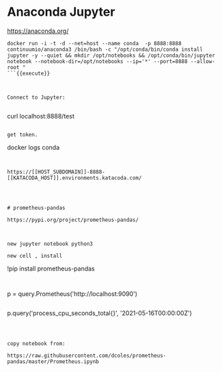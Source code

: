 # Anaconda Jupyter 


https://anaconda.org/

```
docker run -i -t -d --net=host --name conda  -p 8888:8888 continuumio/anaconda3 /bin/bash -c "/opt/conda/bin/conda install jupyter -y --quiet && mkdir /opt/notebooks && /opt/conda/bin/jupyter notebook --notebook-dir=/opt/notebooks --ip='*' --port=8888 --allow-root " 
```{{execute}}



Connect to Jupyter:


```
curl localhost:8888/test
```{{execute}}

get token.

```
docker logs conda
```{{execute}}


https://[[HOST_SUBDOMAIN]]-8888-[[KATACODA_HOST]].environments.katacoda.com/




# prometheus-pandas

https://pypi.org/project/prometheus-pandas/



new jupyter notebook python3

new cell , install 
```
!pip install prometheus-pandas

```{{copy}}


```
p = query.Prometheus('http://localhost:9090')
```{{copy}}

```
p.query('process_cpu_seconds_total{}', '2021-05-16T00:00:00Z')
```{{copy}}



copy notebook from:

https://raw.githubusercontent.com/dcoles/prometheus-pandas/master/Prometheus.ipynb

